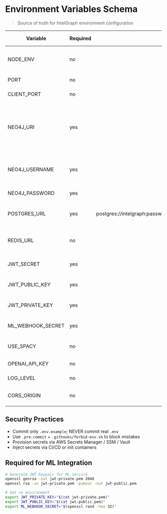# Environment Variables Schema

> Source of truth for IntelGraph environment configuration

| Variable          | Required |                                                     Default | Description                   | Security Notes                                           |
| ----------------- | -------- | ----------------------------------------------------------: | ----------------------------- | -------------------------------------------------------- |
| NODE_ENV          | no       |                                                 development | Node environment flag         | Do not rely on this for security gates.                  |
| PORT              | no       |                                                        4000 | API server port               |                                                          |
| CLIENT_PORT       | no       |                                                        3000 | Web client dev port           |                                                          |
| NEO4J_URI         | yes      |                                           bolt://neo4j:7687 | Neo4j connection URI          | Use service DNS inside docker; never embed creds in URI. |
| NEO4J_USERNAME    | yes      |                                                       neo4j | Neo4j username                | Store password in Secrets Manager / Vault.               |
| NEO4J_PASSWORD    | yes      |                                                      (none) | Neo4j password                | Rotate regularly.                                        |
| POSTGRES_URL      | yes      | postgres://intelgraph:password@postgres:5432/intelgraph_dev | Postgres DSN                  | Use RDS/IAM where possible.                              |
| REDIS_URL         | no       |                                          redis://redis:6379 | Redis connection              | For dev only; enable TLS in prod.                        |
| JWT_SECRET        | yes      |                                                      (none) | JWT signing secret            | 256-bit random; rotate.                                  |
| JWT_PUBLIC_KEY    | yes      |                                                      (none) | JWT public key for ML service | RSA public key for verification.                         |
| JWT_PRIVATE_KEY   | yes      |                                                      (none) | JWT private key               | RSA private key for signing.                             |
| ML_WEBHOOK_SECRET | yes      |                                                      (none) | ML webhook HMAC secret        | 256-bit random; rotate.                                  |
| USE_SPACY         | no       |                                                       false | Enable spaCy NLP processing   | Requires model download.                                 |
| OPENAI_API_KEY    | no       |                                                      (none) | AI services key               | Scope and rotate.                                        |
| LOG_LEVEL         | no       |                                                        info | Pino/Winston log level        |                                                          |
| CORS_ORIGIN       | no       |                                       http://localhost:3000 | Allowed origin                | Use exact origins in prod.                               |

## Security Practices

- Commit only `.env.example`; NEVER commit real `.env`
- Use `.pre-commit` + `.githooks/forbid-env.sh` to block mistakes
- Provision secrets via AWS Secrets Manager / SSM / Vault
- Inject secrets via CI/CD or init containers

## Required for ML Integration

```bash
# Generate JWT keypair for ML service
openssl genrsa -out jwt-private.pem 2048
openssl rsa -in jwt-private.pem -pubout -out jwt-public.pem

# Set in environment
export JWT_PRIVATE_KEY="$(cat jwt-private.pem)"
export JWT_PUBLIC_KEY="$(cat jwt-public.pem)"
export ML_WEBHOOK_SECRET="$(openssl rand -hex 32)"
```
